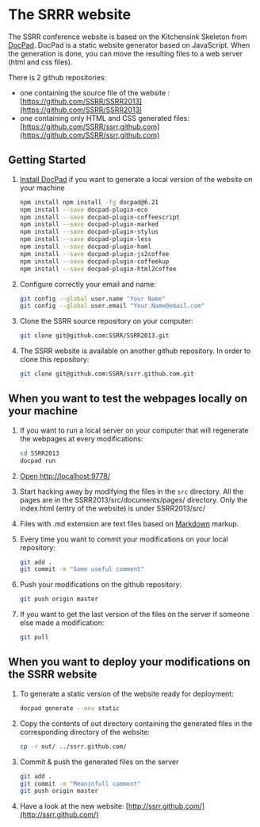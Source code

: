 # The SRRR website

The SSRR conference website is based on the Kitchensink Skeleton from [DocPad](https://github.com/bevry/docpad). DocPad is a static website generator based on JavaScript.
When the generation is done, you can move the resulting files to a web server (html and css files).

There is 2 github repositories:

* one containing the source file of the website : [https://github.com/SSRR/SSRR2013](https://github.com/SSRR/SSRR2013)
* one containing only HTML and CSS generated files: [https://github.com/SSRR/ssrr.github.com](https://github.com/SSRR/ssrr.github.com)

## Getting Started

1. [Install DocPad](https://github.com/bevry/docpad) if you want to generate a local version of the website on your machine

	``` bash
	npm install npm install -fg docpad@6.21
  	npm install --save docpad-plugin-eco
  	npm install --save docpad-plugin-coffeescript
  	npm install --save docpad-plugin-marked
	npm install --save docpad-plugin-stylus
	npm install --save docpad-plugin-less
  	npm install --save docpad-plugin-haml
	npm install --save docpad-plugin-js2coffee
	npm install --save docpad-plugin-coffeekup
	npm install --save docpad-plugin-html2coffee
	```

1. Configure correctly your email and name:

	``` bash
	git config --global user.name "Your Name"
	git config --global user.email "Your.Name@email.com"
	```

1. Clone the SSRR source repository on your computer:


	``` bash
	git clone git@github.com:SSRR/SSRR2013.git
	```

1. The SSRR website is available on another github repository. In order to clone this repository:

	``` bash
	git clone git@github.com:SSRR/ssrr.github.com.git
	```

## When you want to test the webpages locally on your machine

1. If you want to run a local server on your computer that will regenerate the webpages at every modifications:

	``` bash
	cd SSRR2013
	docpad run
	```
 
1. [Open http://localhost:9778/](http://localhost:9778/)

1. Start hacking away by modifying the files in the `src` directory. All the pages are in the SSRR2013/src/documents/pages/ directory. Only the index.html (entry of the website) is under SSRR2013/src/

2. Files with .md extension are text files based on [Markdown](http://daringfireball.net/projects/markdown/syntax) markup.


1. Every time you want to commit your modifications on your local repository: 

	``` bash
	git add .
	git commit -m "Some useful comment"
	```
1. Push your modifications on the github repository:

	``` bash
	git push origin master
	```
	
1. If you want to get the last version of the files on the server if someone else made a modification:

	``` bash
	git pull
	```

## When you want to deploy your modifications on the SSRR website


1. To generate a static version of the website ready for deployment:

	``` bash
	docpad generate --env static
	```	

1. Copy the contents of out directory containing the generated files in the corresponding directory of the website:

	``` bash
	cp -r out/ ../ssrr.github.com/
	```
	
2. Commit & push the generated files on the server

	``` bash
	git add .
	git commit -m "Meaninfull comment"
	git push origin master
	```

3. Have a look at the new website: [http://ssrr.github.com/](http://ssrr.github.com/)



